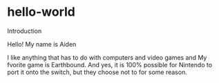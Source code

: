 # hello-world
Introduction

Hello! My name is Aiden

I like anything that has to do with computers and video games and My fvorite game is Earthbound.
And yes, it is 100% possible for Nintendo to port it onto the switch, but they choose not to for some reason.
